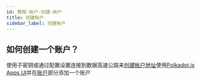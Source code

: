 ```yaml
---
id: 教程-帐户-创建-帐户
title: 创建帐户
sidebar_label: 创建帐户
---
```


## 如何创建一个账户？

使用子密钥或通过配置设置连接到数据高速公路来<a href="https://wiki.polkadot.network/docs/en/learn-accounts#obtaining-and-managing-an-address" target="_blank" class="pretty-link pretty-link-colored">创建帐户地址</a>使用<a href="https://polkadot.js.org/apps/#/settings" target="_blank" class="pretty-link pretty-link-colored">Polkadot.js Apps UI</a>并在<a href="https://polkadot.js.org/apps/#/accounts" target="_blank" class="pretty-link pretty-link-colored">账户</a>部分添加一个账户

